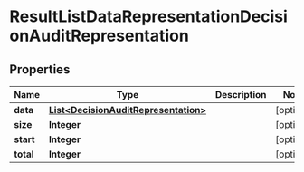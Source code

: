 # ResultListDataRepresentationDecisionAuditRepresentation

## Properties
Name | Type | Description | Notes
------------ | ------------- | ------------- | -------------
**data** | [**List&lt;DecisionAuditRepresentation&gt;**](DecisionAuditRepresentation.md) |  |  [optional]
**size** | **Integer** |  |  [optional]
**start** | **Integer** |  |  [optional]
**total** | **Integer** |  |  [optional]

